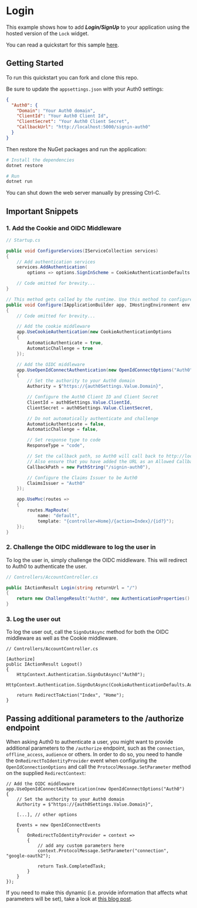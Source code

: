 # Login

This example shows how to add ***Login/SignUp*** to your application using the hosted version of the `Lock` widget.

You can read a quickstart for this sample [here](https://auth0.com/docs/quickstart/webapp/aspnet-core/01-login). 

## Getting Started

To run this quickstart you can fork and clone this repo.

Be sure to update the `appsettings.json` with your Auth0 settings:

```json
{
  "Auth0": {
    "Domain": "Your Auth0 domain",
    "ClientId": "Your Auth0 Client Id",
    "ClientSecret": "Your Auth0 Client Secret",
    "CallbackUrl": "http://localhost:5000/signin-auth0"
  } 
}
```

Then restore the NuGet packages and run the application:

```bash
# Install the dependencies
dotnet restore

# Run
dotnet run
```

You can shut down the web server manually by pressing Ctrl-C.

## Important Snippets

### 1. Add the Cookie and OIDC Middleware

```csharp
// Startup.cs

public void ConfigureServices(IServiceCollection services)
{
    // Add authentication services
    services.AddAuthentication(
        options => options.SignInScheme = CookieAuthenticationDefaults.AuthenticationScheme);

    // Code omitted for brevity...
}

// This method gets called by the runtime. Use this method to configure the HTTP request pipeline.
public void Configure(IApplicationBuilder app, IHostingEnvironment env, ILoggerFactory loggerFactory, IOptions<Auth0Settings> auth0Settings)
{
    // Code omitted for brevity...

    // Add the cookie middleware
    app.UseCookieAuthentication(new CookieAuthenticationOptions
    {
        AutomaticAuthenticate = true,
        AutomaticChallenge = true
    });

    // Add the OIDC middleware
    app.UseOpenIdConnectAuthentication(new OpenIdConnectOptions("Auth0")
    {
        // Set the authority to your Auth0 domain
        Authority = $"https://{auth0Settings.Value.Domain}",

        // Configure the Auth0 Client ID and Client Secret
        ClientId = auth0Settings.Value.ClientId,
        ClientSecret = auth0Settings.Value.ClientSecret,

        // Do not automatically authenticate and challenge
        AutomaticAuthenticate = false,
        AutomaticChallenge = false,

        // Set response type to code
        ResponseType = "code",

        // Set the callback path, so Auth0 will call back to http://localhost:5000/signin-auth0 
        // Also ensure that you have added the URL as an Allowed Callback URL in your Auth0 dashboard 
        CallbackPath = new PathString("/signin-auth0"),

        // Configure the Claims Issuer to be Auth0
        ClaimsIssuer = "Auth0"
    });

    app.UseMvc(routes =>
    {
        routes.MapRoute(
            name: "default",
            template: "{controller=Home}/{action=Index}/{id?}");
    });
}
```

### 2. Challenge the OIDC middleware to log the user in

To log the user in, simply challenge the OIDC middleware. This will redirect to Auth0 to authenticate the user.

```csharp
// Controllers/AccountController.cs

public IActionResult Login(string returnUrl = "/")
{
    return new ChallengeResult("Auth0", new AuthenticationProperties() { RedirectUri = returnUrl });
}
```

### 3. Log the user out

To log the user out, call the `SignOutAsync` method for both the OIDC middleware as well as the Cookie middleware.

```
// Controllers/AccountController.cs

[Authorize]
public IActionResult Logout()
{
    HttpContext.Authentication.SignOutAsync("Auth0");
    HttpContext.Authentication.SignOutAsync(CookieAuthenticationDefaults.AuthenticationScheme);

    return RedirectToAction("Index", "Home");
}
```

## Passing additional parameters to the /authorize endpoint

When asking Auth0 to authenticate a user, you might want to provide additional parameters to the `/authorize` endpoint, such as the `connection`, `offline_access`, `audience` or others. In order to do so, you need to handle the `OnRedirectToIdentityProvider` event when configuring the `OpenIdConnectionOptions` and call the `ProtocolMessage.SetParameter` method on the supplied `RedirectContext`:

```
// Add the OIDC middleware
app.UseOpenIdConnectAuthentication(new OpenIdConnectOptions("Auth0")
{
    // Set the authority to your Auth0 domain
    Authority = $"https://{auth0Settings.Value.Domain}",

    [...], // other options
    
    Events = new OpenIdConnectEvents
    {
        OnRedirectToIdentityProvider = context =>
        {
            // add any custom parameters here
            context.ProtocolMessage.SetParameter("connection", "google-oauth2");

            return Task.CompletedTask;
        }
    }    
});
```

If you need to make this dynamic (i.e. provide information that affects what parameters will be set), take a look at [this blog post](http://www.jerriepelser.com/blog/adding-parameters-to-openid-connect-authorization-url/).
